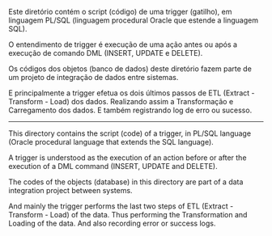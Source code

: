 Este diretório contém o script (código) de uma trigger (gatilho), em linguagem PL/SQL (linguagem procedural Oracle que estende a linguagem SQL).

O entendimento de trigger é execução de uma ação antes ou após a execução de comando DML (INSERT, UPDATE e DELETE).

Os códigos dos objetos (banco de dados) deste diretório fazem parte de um projeto de integração de dados entre sistemas.

E principalmente a trigger efetua os dois últimos passos de ETL (Extract - Transform - Load) dos dados. Realizando assim a Transformação e Carregamento dos dados. E também registrando log de erro ou sucesso.


---------------------------------------------------------------------------------------------------------


This directory contains the script (code) of a trigger, in PL/SQL language (Oracle procedural language that extends the SQL language).

A trigger is understood as the execution of an action before or after the execution of a DML command (INSERT, UPDATE and DELETE).

The codes of the objects (database) in this directory are part of a data integration project between systems.

And mainly the trigger performs the last two steps of ETL (Extract - Transform - Load) of the data. Thus performing the Transformation and Loading of the data. And also recording error or success logs.
